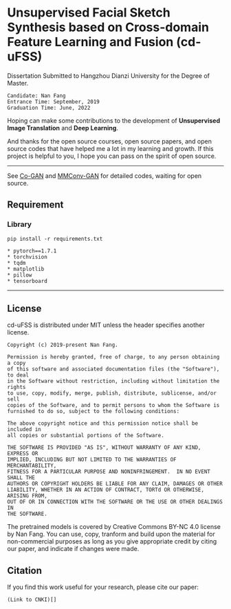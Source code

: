 # Unsupervised Facial Sketch Synthesis based on Cross-domain Feature Learning and Fusion (cd-uFSS)

Dissertation Submitted to Hangzhou Dianzi University for the Degree of Master.

```
Candidate: Nan Fang
Entrance Time: September, 2019
Graduation Time: June, 2022
```

Hoping can make some contributions to the development of **Unsupervised Image Translation** and **Deep Learning**.

And thanks for the open source courses, open source papers, and open source codes that have helped me a lot in my learning and growth. 
If this project is helpful to you, I hope you can pass on the spirit of open source.

---

See [Co-GAN]() and [MMConv-GAN]() for detailed codes, waiting for open source.

## Requirement

### Library

```
pip install -r requirements.txt

* pytorch==1.7.1
* torchvision
* tqdm  
* matplotlib
* pillow  
* tensorboard
```

--- 

## License

cd-uFSS is distributed under MIT unless the header specifies another license.

```
Copyright (c) 2019-present Nan Fang.

Permission is hereby granted, free of charge, to any person obtaining a copy
of this software and associated documentation files (the "Software"), to deal
in the Software without restriction, including without limitation the rights
to use, copy, modify, merge, publish, distribute, sublicense, and/or sell
copies of the Software, and to permit persons to whom the Software is
furnished to do so, subject to the following conditions:

The above copyright notice and this permission notice shall be included in
all copies or substantial portions of the Software.

THE SOFTWARE IS PROVIDED "AS IS", WITHOUT WARRANTY OF ANY KIND, EXPRESS OR
IMPLIED, INCLUDING BUT NOT LIMITED TO THE WARRANTIES OF MERCHANTABILITY,
FITNESS FOR A PARTICULAR PURPOSE AND NONINFRINGEMENT.  IN NO EVENT SHALL THE
AUTHORS OR COPYRIGHT HOLDERS BE LIABLE FOR ANY CLAIM, DAMAGES OR OTHER
LIABILITY, WHETHER IN AN ACTION OF CONTRACT, TORTd OR OTHERWISE, ARISING FROM,
OUT OF OR IN CONNECTION WITH THE SOFTWARE OR THE USE OR OTHER DEALINGS IN
THE SOFTWARE.
```

The pretrained models is covered by Creative Commons BY-NC 4.0 license by Nan Fang. You can use, copy, tranform and build upon the material for non-commercial purposes as long as you give appropriate credit by citing our paper, and indicate if changes were made.

## Citation

If you find this work useful for your research, please cite our paper:

```
(Link to CNKI)[]
```
